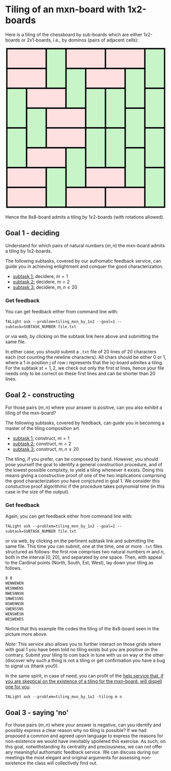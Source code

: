 # Tiling of an mxn-board with 1x2-boards

Here is a tiling of the chessboard by sub-boards which are either 1x2-boards or 2x1-boards, i.e., by dominos (pairs of adjacent cells):

![esempio di tiling](figs/Pavage_domino.svg)

Hence the 8x8-board admits a tiling by 1x2-boards (with rotations allowed).

## Goal 1 - deciding
Understand for which pairs of natural numbers $(m,n)$ the mxn-board admits a tiling by 1x2-boards.

The following subtasks, covered by our authomatic feedback service, can guide you in achieving enlightment and conquer the good characterization.

* [subtask 1:](https://per-ora-costruiamo-qusti-URL-a-mano-ma-sarebbe-utile-costruzione-dinamica-e/o-da-problm.yaml) decidere, $m = 1$
* [subtask 2:](https://per-ora-costruiamo-qusti-URL-a-mano-ma-sarebbe-utile-costruzione-dinamica-e/o-da-problm.yaml) decidere, $m = 2$
* [subtask 3:](https://per-ora-costruiamo-qusti-URL-a-mano-ma-sarebbe-utile-costruzione-dinamica-e/o-da-problm.yaml) decidere, $m,n \leq 20$

### Get feedback
You can get feedback either from command line with:
```
TALight ask --problem=tiling_mxn_by_1x2 --goal=1 --subtask=SUBTASK_NUMBER file.txt 
```
or via web, by clicking on the subtask link here above and submitting the same file.

In either case, you should submit a `.txt` file of 20 lines of 20 characters each (not counting the newline characters). All chars should be either 0 or 1, where a 1 in position j of row i represents that the ixj-board admites a tiling.
For the subtask $st = 1,2$, we check out only the first $st$ lines, hence your file needs only to be correct on these first lines and can be shorter than 20 lines.


## Goal 2 - constructing

For those pairs $(m,n)$ where your answer is positive, can you also exhibit a tiling of the mxn-board?

The following subtasks, covered by feedback, can guide you in becoming a master of the tiling composition art.

* [subtask 1:](https://per-ora-costruiamo-qusti-URL-a-mano-ma-sarebbe-utile-costruzione-dinamica-e/o-da-problm.yaml) construct, $m = 1$
* [subtask 2:](https://per-ora-costruiamo-qusti-URL-a-mano-ma-sarebbe-utile-costruzione-dinamica-e/o-da-problm.yaml) construct, $m = 2$
* [subtask 3:](https://per-ora-costruiamo-qusti-URL-a-mano-ma-sarebbe-utile-costruzione-dinamica-e/o-da-problm.yaml) construct, $m,n \leq 20$

The tiling, if you prefer, can be composed by hand.
However, you should pose yourself the goal to identify a general construction procedure, and of the lowest possible complxity, to yield a tiling whenever it exists. Doing this means giving a constructive proof of one of the two implications comprising the good characterization you have conjctured in goal 1. We consider this constuctive proof algorithmic if the procedure takes polynomial time (in this case in the size of the output).


### Get feedback
Again, you can get feedback either from command line with:
```
TALight ask --problem=tiling_mxn_by_1x2 --goal=2 --subtask=SUBTASK_NUMBER file.txt 
```
or via web, by clicking on the pertinent subtask link and submitting the same file.
This time you can submit, one at the time, one or more `.txt` files structured as follows:
the first row comprises two natural numbers $m$ and $n$, both in the interval $[0,20]$, and separated by one space.
Then, with appeal to the Cardinal points (North, South, Est, West), lay down your tiling as follows.
```
8 8
WENWEWEN
WESNWENS
NWESNNSN
SNWESSNS
NSWENNSN
SWENSSNS
WENSWESN
WESWEWES
```
Notice that this example file codes the tiling of the 8x8-board seen in the picture more above.

_Note:_ This service also allows you to further interact on those grids where with goal 1 you have been told no tiling exists but you are positive on the contrary. Submit your tiling to com back in tune with us on way or the other (discover why such a thing is not a tiling or get confirmation you have a bug to signal us (thank you!)). 

In the same spirit, in case of need, you can profit of the [help service that, if you are skeptical on the existence of a tiling for the mxn-board, will dispell one for you](https://per-ora-costruiamo-qusti-URL-a-mano-ma-sarebbe-utile-costruzione-dinamica-e/o-da-problm.yaml).

```
TALight ask --problem=tiling_mxn_by_1x2 -tiling m n 
```

## Goal 3 - saying 'no'

For those pairs $(m,n)$ where your answer is negative, can you identify and possibly express a clear reason why no tiling is possible?
If we had proposed a common and agreed upon language to express the reasons for non-existence we would have inevitably spoilered this exercise.
As such, on this goal, notwithstanding its centrality and preciousness, we can not offer any meaningful authomatic feedback service. We can discuss during our meetings the most elegant and original arguments for assessing non-existence the class will collectively find out.

